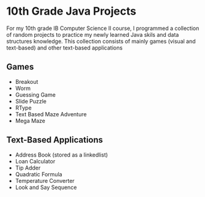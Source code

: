 # 10th Grade Java Projects

For my 10th grade IB Computer Science II course, I programmed a collection of random projects to practice my newly learned Java skils and data structures knowledge.
This collection consists of mainly games (visual and text-based) and other text-based applications

## Games
* Breakout
* Worm
* Guessing Game
* Slide Puzzle
* RType
* Text Based Maze Adventure
* Mega Maze


## Text-Based Applications
* Address Book (stored as a linkedlist)
* Loan Calculator
* Tip Adder
* Quadratic Formula
* Temperature Converter
* Look and Say Sequence